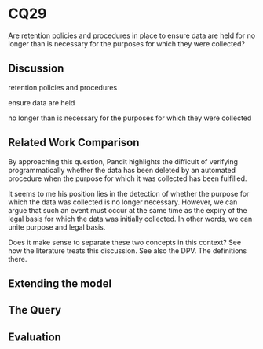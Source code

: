 # CQ29

Are retention policies and procedures in place to ensure data are held for no longer than is necessary for the purposes for which they were collected?

## Discussion

retention policies and procedures

ensure data are held

no longer than is necessary for the purposes for which they were collected

## Related Work Comparison

By approaching this question, Pandit highlights the difficult of verifying programmatically whether the data has been deleted by an automated procedure when the purpose for which it was collected has been fulfilled.

It seems to me his position lies in the detection of whether the purpose for which the data was collected is no longer necessary. However, we can argue that such an event must occur at the same time as the expiry of the legal basis for which the data was initially collected. In other words, we can unite purpose and legal basis.

Does it make sense to separate these two concepts in this context? See how the literature treats this discussion. See also the DPV. The definitions there.


## Extending the model
## The Query
## Evaluation